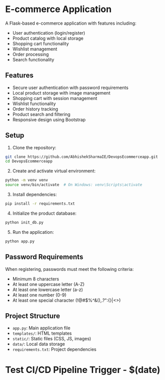 # E-commerce Application

A Flask-based e-commerce application with features including:
- User authentication (login/register)
- Product catalog with local storage
- Shopping cart functionality
- Wishlist management
- Order processing
- Search functionality

## Features

- Secure user authentication with password requirements
- Local product storage with image management
- Shopping cart with session management
- Wishlist functionality
- Order history tracking
- Product search and filtering
- Responsive design using Bootstrap

## Setup

1. Clone the repository:
```bash
git clone https://github.com/AbhishekSharmaIE/DevopsEcommerceapp.git
cd DevopsEcommerceapp
```

2. Create and activate virtual environment:
```bash
python -m venv venv
source venv/bin/activate  # On Windows: venv\Scripts\activate
```

3. Install dependencies:
```bash
pip install -r requirements.txt
```

4. Initialize the product database:
```bash
python init_db.py
```

5. Run the application:
```bash
python app.py
```

## Password Requirements

When registering, passwords must meet the following criteria:
- Minimum 8 characters
- At least one uppercase letter (A-Z)
- At least one lowercase letter (a-z)
- At least one number (0-9)
- At least one special character (!@#$%^&(),.?":{}|<>)

## Project Structure

- `app.py`: Main application file
- `templates/`: HTML templates
- `static/`: Static files (CSS, JS, images)
- `data/`: Local data storage
- `requirements.txt`: Project dependencies

# Test CI/CD Pipeline Trigger - $(date)
